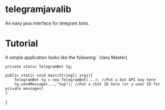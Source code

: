 # telegramjavalib
An easy java interface for telegram bots.

# Tutorial
A simple application looks like the following:
`class Master{
	
	private static TelegramBot tg;
	
	public static void main(String[] args){
		TelegramBot tg = new TelegramBot(...); //Put a bot API key here
		tg.sendMessage(...,"Sup"); //Put a chat ID here (or a user ID for private messages)
	}
}`
